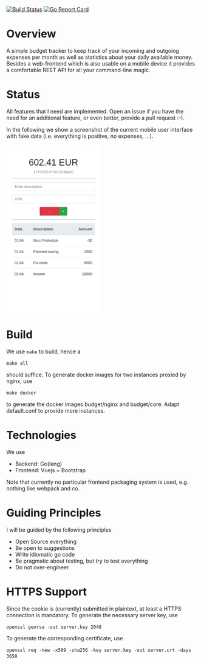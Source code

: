 [![Build Status](https://travis-ci.org/mlesniak/budget-tracker.svg?branch=master)](https://travis-ci.org/mlesniak/budget-tracker)
[![Go Report Card](https://goreportcard.com/badge/github.com/mlesniak/budget-tracker)](https://goreportcard.com/report/github.com/mlesniak/budget-tracker)

# Overview

A simple budget tracker to keep track of your incoming and outgoing expenses per month as well as statistics about your daily available 
money. Besides a web-frontend which is also usable on a mobile device it provides a comfortable REST API for all your command-line magic.

# Status

All features that I need are implemented. Open an issue if you have the need for an additional feature, or
even better, provide a pull request :-).

In the following we show a screenshot of the current mobile user interface with
fake data (i.e. everything is positive, no expenses, ...).

![Screenshot](current-status.png)

# Build

We use `make` to build, hence a 

    make all

should suffice. To generate docker images for two instances proxied by nginx, use

    make docker

to generate the docker images budget/nginx and budget/core. Adapt default.conf to provide
more instances.

# Technologies

We use

- Backend: Go(lang)
- Frontend: Vuejs + Bootstrap

Note that currently no particular frontend packaging system is used, e.g. nothing like webpack and co.

# Guiding Principles

I will be guided by the following principles

- Open Source everything
- Be open to suggestions
- Write idiomatic go code
- Be pragmatic about testing, but try to test everything
- Do not over-engineer

# HTTPS Support

Since the cookie is (currently) submitted in plaintext, at least a HTTPS connection is mandatory. To
generate the necessary server key, use

    openssl genrsa -out server.key 2048

To generate the corresponding certificate, use

    openssl req -new -x509 -sha256 -key server.key -out server.crt -days 3650


